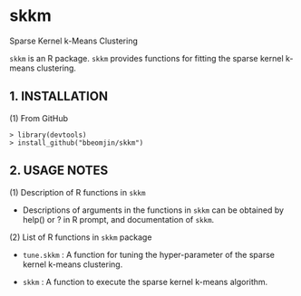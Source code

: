 # skkm
Sparse Kernel k-Means Clustering

```skkm``` is an R package. ```skkm``` provides functions for fitting the sparse kernel k-means clustering.

## 1. INSTALLATION

(1) From GitHub
```{r}
> library(devtools)
> install_github("bbeomjin/skkm")
```

## 2. USAGE NOTES

(1) Description of R functions in ```skkm```

- Descriptions of arguments in the functions in ```skkm``` can be obtained by help() or ? in R prompt, and documentation of ```skkm```.   

(2) List of R functions in ```skkm``` package

- ```tune.skkm``` : A function for tuning the hyper-parameter of the sparse kernel k-means clustering.

- ```skkm``` : A function to execute the sparse kernel k-means algorithm.
